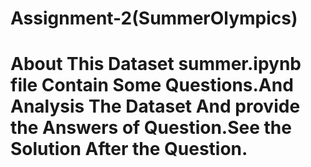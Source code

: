 # Assignment-2(SummerOlympics)
# About This Dataset summer.ipynb file Contain Some Questions.And Analysis The Dataset And provide the Answers of Question.See the Solution After the Question.
